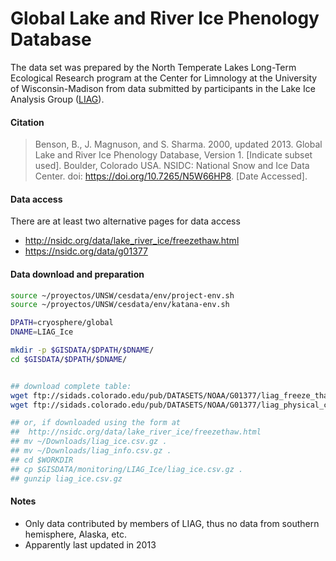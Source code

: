 # Global Lake and River Ice Phenology Database

The data set was prepared by the North Temperate Lakes Long-Term Ecological Research program at the Center for Limnology at the University of Wisconsin-Madison from data submitted by participants in the Lake Ice Analysis Group ([LIAG](https://lter.limnology.wisc.edu/project/lake-ice-international-collaborations)).

#### Citation

> Benson, B., J. Magnuson, and S. Sharma. 2000, updated 2013. Global Lake and River Ice Phenology Database, Version 1. [Indicate subset used]. Boulder, Colorado USA. NSIDC: National Snow and Ice Data Center. doi: https://doi.org/10.7265/N5W66HP8. [Date Accessed].

#### Data access

There are at least two alternative pages for data access
* http://nsidc.org/data/lake_river_ice/freezethaw.html
* https://nsidc.org/data/g01377

#### Data download and preparation

```sh
source ~/proyectos/UNSW/cesdata/env/project-env.sh
source ~/proyectos/UNSW/cesdata/env/katana-env.sh

DPATH=cryosphere/global
DNAME=LIAG_Ice

mkdir -p $GISDATA/$DPATH/$DNAME/
cd $GISDATA/$DPATH/$DNAME/


## download complete table:
wget ftp://sidads.colorado.edu/pub/DATASETS/NOAA/G01377/liag_freeze_thaw_table.csv
wget ftp://sidads.colorado.edu/pub/DATASETS/NOAA/G01377/liag_physical_character_table.csv

## or, if downloaded using the form at
##  http://nsidc.org/data/lake_river_ice/freezethaw.html
## mv ~/Downloads/liag_ice.csv.gz .
## mv ~/Downloads/liag_info.csv.gz .
## cd $WORKDIR
## cp $GISDATA/monitoring/LIAG_Ice/liag_ice.csv.gz .
## gunzip liag_ice.csv.gz
```

#### Notes
* Only data contributed by members of LIAG, thus no data from southern hemisphere, Alaska, etc.
* Apparently last updated in 2013

